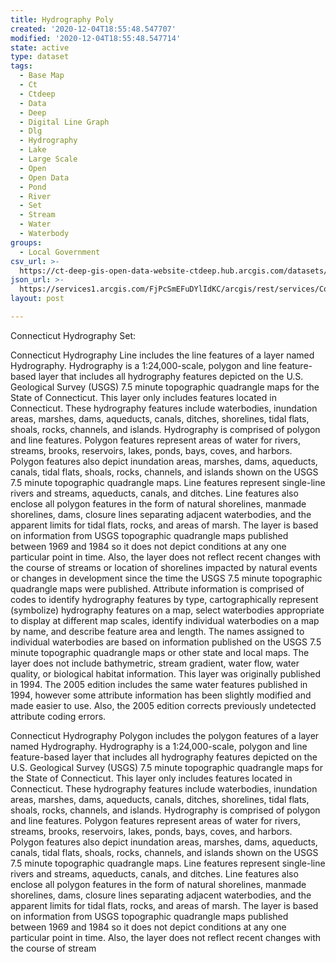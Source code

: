 ```yaml
---
title: Hydrography Poly
created: '2020-12-04T18:55:48.547707'
modified: '2020-12-04T18:55:48.547714'
state: active
type: dataset
tags:
  - Base Map
  - Ct
  - Ctdeep
  - Data
  - Deep
  - Digital Line Graph
  - Dlg
  - Hydrography
  - Lake
  - Large Scale
  - Open
  - Open Data
  - Pond
  - River
  - Set
  - Stream
  - Water
  - Waterbody
groups:
  - Local Government
csv_url: >-
  https://ct-deep-gis-open-data-website-ctdeep.hub.arcgis.com/datasets/ef85cf0c55394065a8a74ea97fbd7ede_1.csv?outSR=%7B%22latestWkid%22%3A2234%2C%22wkid%22%3A102656%7D
json_url: >-
  https://services1.arcgis.com/FjPcSmEFuDYlIdKC/arcgis/rest/services/Connecticut_Hydrography_Set/FeatureServer/1
layout: post

---
```

Connecticut Hydrography Set:

Connecticut Hydrography Line includes the line features of a layer named Hydrography. Hydrography is a 1:24,000-scale, polygon and line feature-based layer that includes all hydrography features depicted on the U.S. Geological Survey (USGS) 7.5 minute topographic quadrangle maps for the State of Connecticut. This layer only includes features located in Connecticut. These hydrography features include waterbodies, inundation areas, marshes, dams, aqueducts, canals, ditches, shorelines, tidal flats, shoals, rocks, channels, and islands. Hydrography is comprised of polygon and line features. Polygon features represent areas of water for rivers, streams, brooks, reservoirs, lakes, ponds, bays, coves, and harbors. Polygon features also depict inundation areas, marshes, dams, aqueducts, canals, tidal flats, shoals, rocks, channels, and islands shown on the USGS 7.5 minute topographic quadrangle maps. Line features represent single-line rivers and streams, aqueducts, canals, and ditches. Line features also enclose all polygon features in the form of natural shorelines, manmade shorelines, dams, closure lines separating adjacent waterbodies, and the apparent limits for tidal flats, rocks, and areas of marsh. The layer is based on information from USGS topographic quadrangle maps published between 1969 and 1984 so it does not depict conditions at any one particular point in time. Also, the layer does not reflect recent changes with the course of streams or location of shorelines impacted by natural events or changes in development since the time the USGS 7.5 minute topographic quadrangle maps were published. Attribute information is comprised of codes to identify hydrography features by type, cartographically represent (symbolize) hydrography features on a map, select waterbodies appropriate to display at different map scales, identify individual waterbodies on a map by name, and describe feature area and length. The names assigned to individual waterbodies are based on information published on the USGS 7.5 minute topographic quadrangle maps or other state and local maps. The layer does not include bathymetric, stream gradient, water flow, water quality, or biological habitat information. This layer was originally published in 1994. The 2005 edition includes the same water features published in 1994, however some attribute information has been slightly modified and made easier to use. Also, the 2005 edition corrects previously undetected attribute coding errors.

Connecticut Hydrography Polygon includes the polygon features of a layer named Hydrography. Hydrography is a 1:24,000-scale, polygon and line feature-based layer that includes all hydrography features depicted on the U.S. Geological Survey (USGS) 7.5 minute topographic quadrangle maps for the State of Connecticut. This layer only includes features located in Connecticut. These hydrography features include waterbodies, inundation areas, marshes, dams, aqueducts, canals, ditches, shorelines, tidal flats, shoals, rocks, channels, and islands. Hydrography is comprised of polygon and line features. Polygon features represent areas of water for rivers, streams, brooks, reservoirs, lakes, ponds, bays, coves, and harbors. Polygon features also depict inundation areas, marshes, dams, aqueducts, canals, tidal flats, shoals, rocks, channels, and islands shown on the USGS 7.5 minute topographic quadrangle maps. Line features represent single-line rivers and streams, aqueducts, canals, and ditches. Line features also enclose all polygon features in the form of natural shorelines, manmade shorelines, dams, closure lines separating adjacent waterbodies, and the apparent limits for tidal flats, rocks, and areas of marsh. The layer is based on information from USGS topographic quadrangle maps published between 1969 and 1984 so it does not depict conditions at any one particular point in time. Also, the layer does not reflect recent changes with the course of stream
